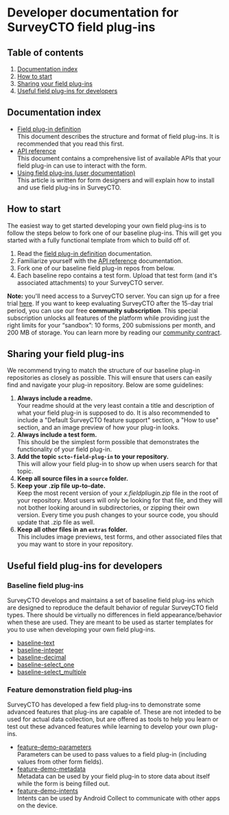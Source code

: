 # Developer documentation for SurveyCTO field plug-ins

## Table of contents

1. [Documentation index](#documentation-index)
1. [How to start](#how-to-start)
1. [Sharing your field plug-ins](#sharing-your-field-plug-ins)
1. [Useful field plug-ins for developers](#useful-field-plug-ins-for-developers)

## Documentation index

* [Field plug-in definition](https://github.com/surveycto/field-plug-in-resources/blob/master/docs/plug-in-definition.md)  
    This document describes the structure and format of field plug-ins. It is recommended that you read this first.  
* [API reference](https://github.com/surveycto/field-plug-in-resources/blob/master/docs/api-reference.md)  
    This document contains a comprehensive list of available APIs that your field plug-in can use to interact with the form.  
* [Using field plug-ins (user documentation)](https://docs.surveycto.com/02-designing-forms/03-advanced-topics/06.using-field-plug-ins.html)  
    This article is written for form designers and will explain how to install and use field plug-ins in SurveyCTO.

## How to start

The easiest way to get started developing your own field plug-ins is to follow the steps below to fork one of our baseline plug-ins. This will get you started with a fully functional template from which to build off of. 

1. Read the [field plug-in definition](docs/plug-in-definition.md) documentation.
1. Familiarize yourself with the [API reference](docs/api-reference.md) documentation.
1. Fork one of our baseline field plug-in repos from below.
1. Each baseline repo contains a test form. Upload that test form (and it's associated attachments) to your SurveyCTO server. 

**Note:** you'll need access to a SurveyCTO server. You can sign up for a free trial [here](https://login.surveycto.com/signup/step1.html). If you want to keep evaluating SurveyCTO after the 15-day trial period, you can use our free **community subscription**. This special subscription unlocks all features of the platform while providing just the right limits for your “sandbox”: 10 forms, 200 submissions per month, and 200 MB of storage. You can learn more by reading our [community contract](https://www.surveycto.com/community-contract/).

## Sharing your field plug-ins

We recommend trying to match the structure of our baseline plug-in repositories as closely as possible. This will ensure that users can easily find and navigate your plug-in repository. Below are some guidelines:

1. **Always include a readme.**  
    Your readme should at the very least contain a title and description of what your field plug-in is supposed to do. It is also recommended to include a "Default SurveyCTO feature support" section, a "How to use" section, and an image preview of how your plug-in looks.
1. **Always include a test form.**  
    This should be the simplest form possible that demonstrates the functionality of your field plug-in.
1. **Add the topic `scto-field-plug-in` to your repository.**  
    This will allow your field plug-in to show up when users search for that topic.
1. **Keep all source files in a `source` folder.**  
1. **Keep your .zip file up-to-date.**  
    Keep the most recent version of your *x.fieldpliugin.zip* file in the root of your repository. Most users will only be looking for that file, and they will not bother looking around in subdirectories, or zipping their own version. Every time you push changes to your source code, you should update that .zip file as well.
1. **Keep all other files in an `extras` folder.**  
    This includes image previews, test forms, and other associated files that you may want to store in your repository. 

## Useful field plug-ins for developers

### Baseline field plug-ins

SurveyCTO develops and maintains a set of baseline field plug-ins which are designed to reproduce the default behavior of regular SurveyCTO field types. There should be virtually no differences in field appearance/behavior when these are used. They are meant to be used as starter templates for you to use when developing your own field plug-ins.

* [baseline-text](https://github.com/surveycto/baseline-text)
* [baseline-integer](https://github.com/surveycto/baseline-integer)
* [baseline-decimal](https://github.com/surveycto/baseline-decimal)
* [baseline-select_one](https://github.com/surveycto/baseline-select_one)
* [baseline-select_multiple](https://github.com/surveycto/baseline-select_multiple)

### Feature demonstration field plug-ins

SurveyCTO has developed a few field plug-ins to demonstrate some advanced features that plug-ins are capable of. These are not inteded to be used for actual data collection, but are offered as tools to help you learn or test out these advanced features while learning to develop your own plug-ins.

* [feature-demo-parameters](https://github.com/surveycto/feature-demo-parameters)  
    Parameters can be used to pass values to a field plug-in (including values from other form fields).
* [feature-demo-metadata](https://github.com/surveycto/feature-demo-metadata)  
    Metadata can be used by your field plug-in to store data about itself while the form is being filled out.
* [feature-demo-intents](https://github.com/surveycto/feature-demo-intents)  
    Intents can be used by Android Collect to communicate with other apps on the device.
